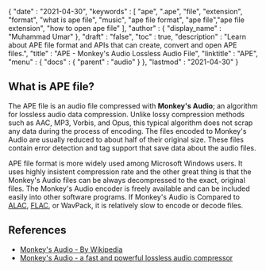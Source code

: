 {
  "date" : "2021-04-30",
  "keywords" : [ "ape", ".ape", "file", "extension", "format", "what is ape file", "music", "ape file format", "ape file","ape file extension", "how to open ape file" ],
  "author" : {
    "display_name" : "Muhammad Umar"
  },
  "draft" : "false",
  "toc" : true,
  "description" : "Learn about APE file format and APIs that can create, convert and open APE files.",
  "title" : "APE - Monkey's Audio Lossless Audio File",
  "linktitle" : "APE",
  "menu" : {
    "docs" : {
      "parent" : "audio"
    }
  },
  "lastmod" : "2021-04-30"
}

## What is APE file?

The APE file is an audio file compressed with **Monkey's Audio**; an algorithm for lossless audio data compression. Unlike lossy compression methods such as AAC, MP3, Vorbis, and Opus, this typical algorithm does not scrap any data during the process of encoding. The files encoded to Monkey's Audio are usually reduced to about half of their original size. These files contain error detection and tag support that save data about the audio files.

APE file format is more widely used among Microsoft Windows users. It uses highly insistent compression rate and the other great thing is that the Monkey's Audio files can be always decompressed to the exact, original files. The Monkey's Audio encoder is freely available and can be included easily into other software programs. If Monkey's Audio is Compared to [ALAC](/audio/alac/), [FLAC](/audio/flac/), or WavPack, it is relatively slow to encode or decode files.

## References

* [Monkey's Audio - By Wikipedia](https://en.wikipedia.org/wiki/Monkey%27s_Audio)
* [Monkey's Audio - a fast and powerful lossless audio compressor](https://monkeysaudio.com/index.html)
